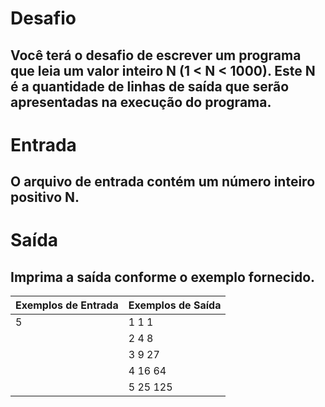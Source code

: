 # Desafio
## Você terá o desafio de escrever um programa que leia um valor inteiro N (1 < N < 1000). Este N é a quantidade de linhas de saída que serão apresentadas na execução do programa.

# Entrada
## O arquivo de entrada contém um número inteiro positivo N.

# Saída
## Imprima a saída conforme o exemplo fornecido.

|Exemplos de Entrada    | Exemplos de Saída         |
|-----------------------|-------------------------- |
|5                      | 1 1 1                     |
|                       | 2 4 8                     |
|                       | 3 9 27                    |
|                       | 4 16 64                   |
|                       | 5 25 125                  |  
 
